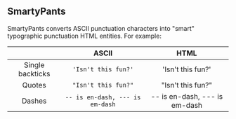 ## SmartyPants

SmartyPants converts ASCII punctuation characters into "smart" typographic punctuation HTML entities. For example:

|                |ASCII                          |HTML                         |
|:----------------:|:-------------------------------:|:-----------------------------:|
|Single backticks|`'Isn't this fun?'`            |'Isn't this fun?'            |
|Quotes          |`"Isn't this fun?"`            |"Isn't this fun?"            |
|Dashes          |`-- is en-dash, --- is em-dash`|-- is en-dash, --- is em-dash|


